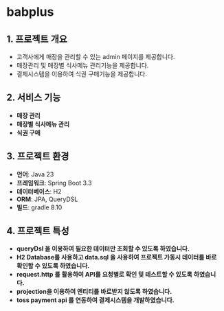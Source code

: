 # babplus

## 1. 프로젝트 개요
* 고객사에게 매장을 관리할 수 있는 admin 페이지를 제공합니다.
* 매장관리 및 매장별 식사메뉴 관리기능을 제공합니다.
* 결제시스템을 이용하여 식권 구매기능을 제공합니다.

## 2. 서비스 기능
- **매장 관리**
- **매장별 식사메뉴 관리**
- **식권 구매**

## 3. 프로젝트 환경
- **언어**: Java 23
- **프레임워크**: Spring Boot 3.3
- **데이터베이스**: H2
- **ORM**: JPA, QueryDSL
- **빌드**: gradle 8.10

## 4. 프로젝트 특성
- **queryDsl 을 이용하여 필요한 데이터만 조회할 수 있도록 하였습니다.**
- **H2 Database를 사용하고 data.sql 을 사용하여 프로젝트 가동시 데이터를 바로 확인할 수 있도록 하였습니다.**
- **request.http 를 활용하여 API를 요청별로 확인 및 테스트할 수 있도록 하였습니다.**
- **projection을 이용하여 엔티티를 바로받지 않도록 하였습니다.**
- **toss payment api 를 연동하여 결제시스템을 개발하였습니다.**
